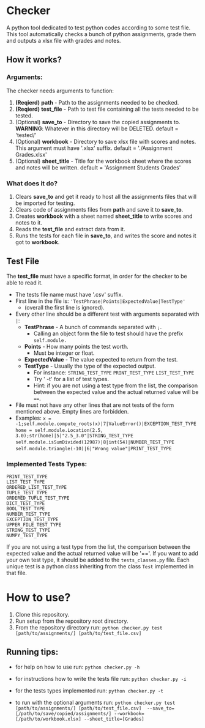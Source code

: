 #  Checker

A python tool dedicated to test python codes according to some test file.
This tool automatically checks a bunch of python assignments, grade them and outputs a xlsx file with grades and notes.

## How it works?
### Arguments:
The checker needs arguments to function:
1. **(Reqierd)** **path** - Path to the assignments needed to be checked.
2. **(Reqierd)** **test_file** - Path to test file containing all the tests needed to be tested.
3. (Optional)  **save_to** - Directory to save the copied assignments to.
**WARNING**: Whatever in this directory will be DELETED. 
default = 'tested/' 
4. (Optional) **workbook** - Directory to save xlsx file with scores and notes. This argument must have '.xlsx' suffix. 
default = './Assignment Grades.xlsx' 
5. (Optional) **sheet_title** - Title for the workbook sheet where the scores and notes 
will be written. 
default = 'Assignment Students Grades'

### What does it do?
   1. Clears **save_to** and get it ready to host all the assignments files that will be imported for testing.
   2.  Clears code of assignments files from **path** and save it to **save_to**.
   3. Creates **workbook** with a sheet named **sheet_title** to write scores and notes to it.
   4. Reads the **test_file** and extract data from it.
   5. Runs the tests for each file in **save_to**, and writes the score and notes it got to **workbook**.

## Test File
The **test_file** must have a specific format, in order for the checker to be able to read it.
- The tests file name must have '.csv' suffix. 
- First line in the file is: 
	`'TestPhrase|Points|ExpectedValue|TestType'`
	* (overall the first line is ignored).
- Every other line should be a different test with arguments separated with `|`: 
    - **TestPhrase** - A bunch of commands separated with `;`. 
	    - Calling an object form the file to test should have the prefix `self.module.`
    - **Points** - How many points the test worth. 
	    - Must be integer or float. 
    - **ExpectedValue** - The value expected to return from the test. 
    - **TestType** - Usually the type of the expected output. 
	     - For instance: 
	     `STRING_TEST_TYPE`
	     `PRINT_TEST_TYPE`
	     `LIST_TEST_TYPE`
	     - Try ' -t' for a list of test types.
	     - Hint: if you are not using a test type from the list, the comparison between the expected value and the actual returned value will be `==`.
- File must not have any other lines that are not tests of the form mentioned above. Empty lines are forbidden. 
- Examples: 
`x = -1;self.module.compute_roots(x)|7|ValueError()|EXCEPTION_TEST_TYPE`
`home = self.module.Location(2.5, 3.0);str(home)|5|"2.5_3.0"|STRING_TEST_TYPE`
`self.module.isSumDivided(12987)|8|int(54)|NUMBER_TEST_TYPE`
`self.module.triangle(-10)|6|"Wrong value"|PRINT_TEST_TYPE`

### Implemented Tests Types:
    PRINT_TEST_TYPE
    LIST_TEST_TYPE
    ORDERED_LIST_TEST_TYPE
    TUPLE_TEST_TYPE
    ORDERED_TUPLE_TEST_TYPE
    DICT_TEST_TYPE
    BOOL_TEST_TYPE
    NUMBER_TEST_TYPE
    EXCEPTION_TEST_TYPE
    UPPER_FILE_TEST_TYPE
    STRING_TEST_TYPE
    NUMPY_TEST_TYPE
If you are not using a test type from the list, the comparison between the expected value and the actual returned value will be '=='.
If you want to add your own test type, it should be added to the `tests_classes.py` file.
Each unique test is a python class inheriting from the class `Test` implemented in that file. 

# How to use?
1. Clone this repository.
2. Run setup from the repository root directory.
3. From the repository directory run:
`python checker.py test [path/to/assignments/] [path/to/test_file.csv]`

## Running tips:
* for help on how to use run:
`python checker.py -h`

* for instructions how to write the tests file run:
`python checker.py -i`

* for the tests types implemented run:
`python checker.py -t`

* to run with the optional arguments run:
`python checker.py test [path/to/assignments/] [path/to/test_file.csv] 
--save_to=[/path/to/save/copied/assignments/] --workbook=[/path/to/workbook.xlsx] --sheet_title=[Grades]`

